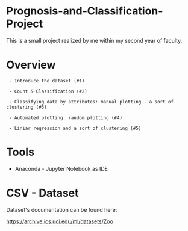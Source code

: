 # Prognosis-and-Classification-Project
 
This is a small project realized by me within my second year of faculty.

# Overview
   
     - Introduce the dataset (#1) 
     
     - Count & Classification (#2) 
     
     - Classifying data by attributes: manual plotting - a sort of clustering (#3) 
     
     - Automated plotting: random plotting (#4) 
     
     - Liniar regression and a sort of clustering (#5)
     
# Tools
   - Anaconda - Jupyter Notebook as IDE
   
     
# CSV - Dataset
 Dataset's documentation can be found here:
 
 https://archive.ics.uci.edu/ml/datasets/Zoo
